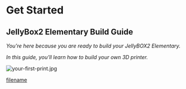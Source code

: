 # Get Started

## JellyBox2 Elementary Build Guide


_You’re here because you are ready to build your JellyBOX2 Elementary._

_In this guide, you’ll learn how to build your own 3D printer._

![your-first-print.jpg](assets/your-first-print.jpg)

[filename](01-get-started.md ':include')

<span></span>
